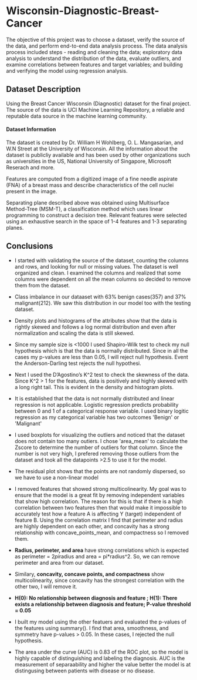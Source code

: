 # Wisconsin-Diagnostic-Breast-Cancer

The objective of this project was to choose a dataset, verify the source of the data, and perform end-to-end data analysis process. The data analysis process included steps - reading and cleaning the data; exploratory data analysis to understand the distribution of the data, evaluate outliers, and examine correlations between features and target variables; and building and verifying the model using regression analysis.

## Dataset Description

Using the Breast Cancer Wisconsin (Diagnostic) dataset for the final project. The source of the data is UCI Machine Learning Repository, a reliable and reputable data source in the machine learning community. 

#### Dataset Information
The dataset is created by Dr. William H Wohlberg, O. L. Mangasarian, and W.N Street at the University of Wisconsin. All the information about the dataset is publicliy available and has been used by other organizations such as universities in the US, National University of Singapore, Microsoft Reserach and more.

Features are computed from a digitized image of a fine needle aspirate (FNA) of a breast mass and describe characteristics of the cell nuclei present in the image.

Separating plane described above was obtained using Multisurface Method-Tree (MSM-T), a classification method which uses linear programming to construct a decision tree. Relevant features were selected using an exhaustive search in the space of 1-4 features and 1-3 separating planes. 


## Conclusions

- I started with validating the source of the dataset, counting the columns and rows, and looking for null or missing values. The dataset is well organized and clean. I examined the columns and realized that some columns were dependent on all the mean columns so decided to remove them from the dataset.

- Class imbalance in our dataaset with 63% benign cases(357) and 37% malignant(212). We saw this distribution in our model too with the testing dataset. 

- Density plots and histograms of the attributes show that the data is rightly skewed and follows a log normal distribution and even after normalization and scaling the data is still skewed.

- Since my sample size is <1000 I used Shapiro-Wilk test to check my null hypothesis which is that the data is normally distributed. Since in all the cases my p-values are less than 0.05, I will reject null hypothesis. Event the Anderson-Darling test rejects the null hypothesi.

- Next I used the D’Agostino’s K^2 test to check the skewness of the data. Since K^2 > 1 for the features, data is positively and highly skewed with a long right tail. This is evident in the density and histogram plots. 

- It is established that the data is not normally distributed and linear regression is not applicable. Logistic regression predicts probability between 0 and 1 of a categorical response variable. I used binary logitic regression as my categorical variable has two outcomes 'Benign' or 'Malignant'

- I used boxplots for visualizing the outliers and noticed that the dataset does not contain too many outiers. I chose 'area_mean' to calculate the Zscore to determine the number of outliers for that column. Since the number is not very high, I prefered removing those outliers from the dataset and took all the datapoints >2.5 to use it for the model.

- The residual plot shows that the points are not randomly dispersed, so we have to use a non-linear model

- I removed features that showed strong multicolinearity. My goal was to ensure that the model is a great fit by removing independent variables that show high correlation. The reason for this is that if there is a high correlation between two features then that would make it impossible to accurately test how a feature A is affecting Y (target) independent of feature B. Using the correlation matrix I find that perimeter and radius are highly dependent on each other, and concavity has a strong relationship with concave_points_mean, and compactness so I removed them. 

- **Radius, perimeter, and area** have strong correlations which is expected as perimeter = 2*pi*radius and area = pi*radius^2. So, we can remove perimeter and area from our dataset.

- Similary, **concavity, concave points, and compactness** show multicolinearity, since concavity has the strongest correlation with the other two, I will remove it. 

- **H(0): No relationship between diagnosis and feature ; H(1): There exists a relationship between diagnosis and feature; P-value threshold = 0.05**

- I built my model using the other featuers and evaluated the p-values of the features using summary(). I find that area, smoothness, and symmetry have p-values > 0.05. In these cases, I rejected the null hypothesis. 

- The area under the curve (AUC) is 0.83 of the ROC plot, so the model is highly capable of distinguishing and labeling the diagnosis. AUC is the measurement of separaability and higher the value better the model is at distingusing between patients with disease or no disease.


